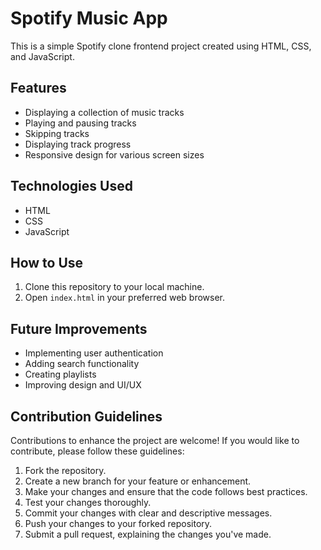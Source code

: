 # Spotify Music App

This is a simple Spotify clone frontend project created using HTML, CSS, and JavaScript.

## Features

- Displaying a collection of music tracks
- Playing and pausing tracks
- Skipping tracks
- Displaying track progress
- Responsive design for various screen sizes

## Technologies Used

- HTML
- CSS
- JavaScript

## How to Use

1. Clone this repository to your local machine.
2. Open `index.html` in your preferred web browser.

## Future Improvements

- Implementing user authentication
- Adding search functionality
- Creating playlists
- Improving design and UI/UX

## Contribution Guidelines
Contributions to enhance the project are welcome! If you would like to contribute, please follow these guidelines:
1. Fork the repository.
2. Create a new branch for your feature or enhancement.
3. Make your changes and ensure that the code follows best practices.
4. Test your changes thoroughly.
5. Commit your changes with clear and descriptive messages.
6. Push your changes to your forked repository.
7. Submit a pull request, explaining the changes you've made.
